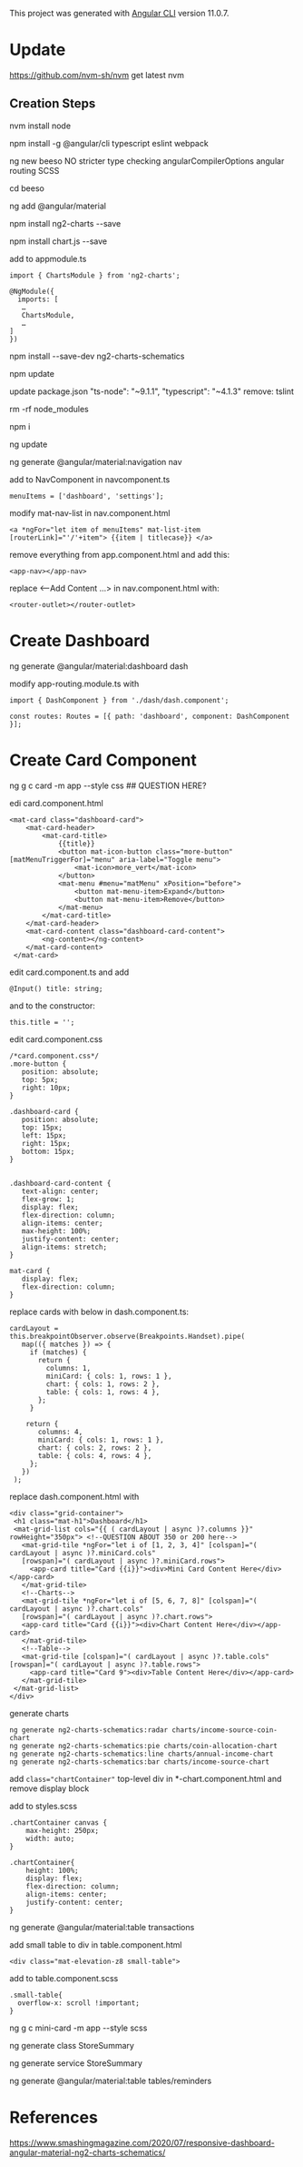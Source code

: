 This project was generated with [Angular CLI](https://github.com/angular/angular-cli) version 11.0.7.

# Update
https://github.com/nvm-sh/nvm
get latest nvm


## Creation Steps
nvm install node

npm install -g @angular/cli typescript eslint webpack

ng new beeso
  NO stricter type checking angularCompilerOptions
  angular routing
  SCSS

cd beeso

ng add @angular/material

npm install ng2-charts --save

npm install chart.js --save

add to appmodule.ts
```
import { ChartsModule } from 'ng2-charts';

@NgModule({
  imports: [
   …
   ChartsModule,
   …
]
})
```

npm install --save-dev ng2-charts-schematics

npm update

update package.json
    "ts-node": "~9.1.1",
    "typescript": "~4.1.3"
    remove: tslint

rm -rf node_modules

npm i

ng update


ng generate @angular/material:navigation nav

add to NavComponent in navcomponent.ts
```
menuItems = ['dashboard', 'settings'];
```

modify mat-nav-list in nav.component.html
```
<a *ngFor="let item of menuItems" mat-list-item [routerLink]="'/'+item"> {{item | titlecase}} </a>
```

remove everything from app.component.html and add this:
```
<app-nav></app-nav>
```

replace <--Add Content ...> in nav.component.html with:
```
<router-outlet></router-outlet>
```

# Create Dashboard

ng generate @angular/material:dashboard dash


modify app-routing.module.ts with
```
import { DashComponent } from './dash/dash.component';

const routes: Routes = [{ path: 'dashboard', component: DashComponent }];
```

# Create Card Component

ng g c card -m app --style css   ## QUESTION HERE?

edi card.component.html
```
<mat-card class="dashboard-card">
    <mat-card-header>
        <mat-card-title>
            {{title}}
            <button mat-icon-button class="more-button" [matMenuTriggerFor]="menu" aria-label="Toggle menu">
                <mat-icon>more_vert</mat-icon>
            </button>
            <mat-menu #menu="matMenu" xPosition="before">
                <button mat-menu-item>Expand</button>
                <button mat-menu-item>Remove</button>
            </mat-menu>
        </mat-card-title>
    </mat-card-header>
    <mat-card-content class="dashboard-card-content">
        <ng-content></ng-content>
    </mat-card-content>
 </mat-card>
```

edit card.component.ts and add
```
@Input() title: string;
```
and to the constructor:
```
this.title = '';
```

edit card.component.css
```
/*card.component.css*/
.more-button {
   position: absolute;
   top: 5px;
   right: 10px;
}

.dashboard-card {
   position: absolute;
   top: 15px;
   left: 15px;
   right: 15px;
   bottom: 15px;
}


.dashboard-card-content {
   text-align: center;
   flex-grow: 1;
   display: flex;
   flex-direction: column;
   align-items: center;
   max-height: 100%;
   justify-content: center;
   align-items: stretch;
}

mat-card {
   display: flex;
   flex-direction: column;
}
```

replace cards with below in dash.component.ts:
```
cardLayout = this.breakpointObserver.observe(Breakpoints.Handset).pipe(
   map(({ matches }) => {
     if (matches) {
       return {
         columns: 1,
         miniCard: { cols: 1, rows: 1 },
         chart: { cols: 1, rows: 2 },
         table: { cols: 1, rows: 4 },
       };
     }

    return {
       columns: 4,
       miniCard: { cols: 1, rows: 1 },
       chart: { cols: 2, rows: 2 },
       table: { cols: 4, rows: 4 },
     };
   })
 );
 ```

 replace dash.component.html with
 ```
 <div class="grid-container">
  <h1 class="mat-h1">Dashboard</h1>
  <mat-grid-list cols="{{ ( cardLayout | async )?.columns }}" rowHeight="350px"> <!--QUESTION ABOUT 350 or 200 here-->
    <mat-grid-tile *ngFor="let i of [1, 2, 3, 4]" [colspan]="( cardLayout | async )?.miniCard.cols"
    [rowspan]="( cardLayout | async )?.miniCard.rows">
      <app-card title="Card {{i}}"><div>Mini Card Content Here</div></app-card>
    </mat-grid-tile>
    <!--Charts-->
    <mat-grid-tile *ngFor="let i of [5, 6, 7, 8]" [colspan]="( cardLayout | async )?.chart.cols"
    [rowspan]="( cardLayout | async )?.chart.rows">
    <app-card title="Card {{i}}"><div>Chart Content Here</div></app-card>
    </mat-grid-tile>
    <!--Table-->
    <mat-grid-tile [colspan]="( cardLayout | async )?.table.cols" [rowspan]="( cardLayout | async )?.table.rows">
      <app-card title="Card 9"><div>Table Content Here</div></app-card>
    </mat-grid-tile>
  </mat-grid-list>
</div>
```

generate charts
```
ng generate ng2-charts-schematics:radar charts/income-source-coin-chart
ng generate ng2-charts-schematics:pie charts/coin-allocation-chart
ng generate ng2-charts-schematics:line charts/annual-income-chart
ng generate ng2-charts-schematics:bar charts/income-source-chart
```

add `class="chartContainer"` top-level div in *-chart.component.html and remove display block

add to styles.scss
```
.chartContainer canvas {
    max-height: 250px;
    width: auto;
}

.chartContainer{
    height: 100%;
    display: flex;
    flex-direction: column;
    align-items: center;
    justify-content: center;
}
```

ng generate @angular/material:table transactions

add small table to div in table.component.html
```
<div class="mat-elevation-z8 small-table">
```

add to table.component.scss
```
.small-table{
  overflow-x: scroll !important;
}
```

ng g c mini-card -m app --style scss

ng generate class StoreSummary

ng generate service StoreSummary

ng generate @angular/material:table tables/reminders


# References
https://www.smashingmagazine.com/2020/07/responsive-dashboard-angular-material-ng2-charts-schematics/
